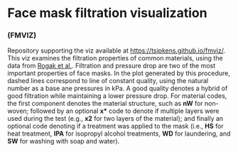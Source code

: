 
# Face mask filtration visualization 

### (FMVIZ)

Repository supporting the viz available at https://tsipkens.github.io/fmviz/. This viz examines the filtration properties of common materials, using the data from [Rogak et al.][rogakfm]. Filtration and pressure drop are two of the most important properties of face masks. In the plot generated by this procedure, dashed lines correspond to line of constant quality, using the natural number as a base ane pressures in kPa. A good quality denotes a hybrid of good filtration while maintaining a lower pressure drop. For material codes, the first component denotes the material structure, such as **nW** for non-woven; followed by an optional **x\*** code to denote if multiple layers were used during the test (e.g., **x2** for two layers of the material); and finally an optional code denoting if a treatment was applied to the mask (i.e., **HS** for heat treatment, **IPA** for isopropyl alcohol treatments, **WD** for laundering, and **SW** for washing with soap and water).





[rogakfm]: https://arxiv.org/abs/2008.06001
